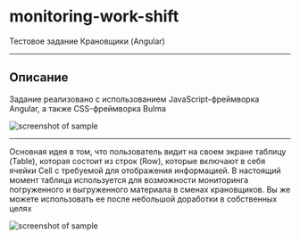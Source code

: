 # monitoring-work-shift
Тестовое задание Крановщики (Angular)

***
Описание
-----------------------------------
Задание реализовано с использованием JavaScript-фреймворка Angular, а также CSS-фреймворка Bulma

![screenshot of sample](https://i.ibb.co/djMC8QW/2021-01-25-13-23-34.png)

***
Основная идея в том, что пользователь видит на своем экране таблицу (Table), которая состоит из строк (Row), которые включают в себя ячейки Cell с требуемой для отображения информацией. В настоящий момент таблица используется для возможности мониторинга погруженного и выгруженного материала в сменах крановщиков. Вы же можете использовать ее после небольшой доработки в собственных целях

![screenshot of sample](https://i.ibb.co/dmxBkJ6/2021-01-25-13-38-58.png)

